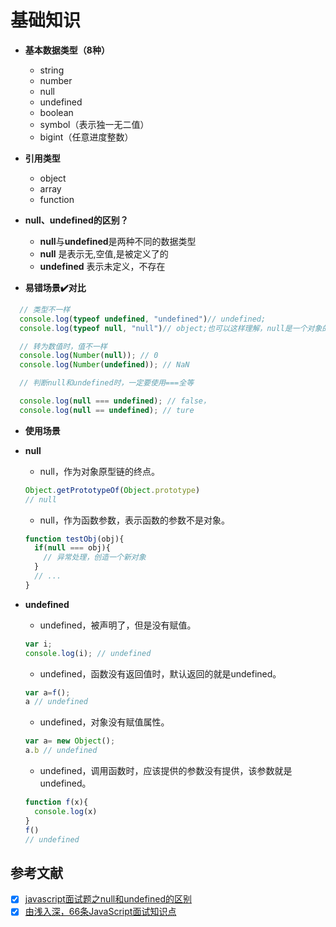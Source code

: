 # 基础知识





- **基本数据类型（8种）**
	- string
	- number
	- null
	- undefined
	- boolean
	- symbol（表示独一无二值）
	- bigint（任意进度整数）
- **引用类型**
	- object
	- array
	- function

- **null、undefined的区别？**
  - **null**与**undefined**是两种不同的数据类型
  - **null** 是表示无,空值,是被定义了的
  - **undefined** 表示未定义，不存在

- **易错场景✔️对比**
  
```js
  // 类型不一样
  console.log(typeof undefined, "undefined")// undefined;
  console.log(typeof null, "null")// object;也可以这样理解，null是一个对象的占位符，表示这个对象还没有初始化，是个空对象

  // 转为数值时，值不一样
  console.log(Number(null)); // 0
  console.log(Number(undefined)); // NaN

  // 判断null和undefined时，一定要使用===全等

  console.log(null === undefined); // false，
  console.log(null == undefined); // ture

```


- **使用场景**

- **null**
  - null，作为对象原型链的终点。
  ```js
  Object.getPrototypeOf(Object.prototype)
  // null
  ```
  - null，作为函数参数，表示函数的参数不是对象。
  ```js
  function testObj(obj){
    if(null === obj){
      // 异常处理，创造一个新对象
    }
    // ...
  }
  ```


- **undefined**

  - undefined，被声明了，但是没有赋值。
  ```js
  var i;
  console.log(i); // undefined
  ```
  - undefined，函数没有返回值时，默认返回的就是undefined。
  ```js
  var a=f();
  a // undefined
  ```
  - undefined，对象没有赋值属性。
  ```js
  var a= new Object();
  a.b // undefined
  ```
  - undefined，调用函数时，应该提供的参数没有提供，该参数就是undefined。
  ```js
  function f(x){
    console.log(x)
  }
  f()
  // undefined
  ```


##  参考文献
* [x] [javascript面试题之null和undefined的区别](https://blog.csdn.net/longwenjunjie/article/details/48465949?utm_medium=distribute.pc_relevant_t0.none-task-blog-BlogCommendFromMachineLearnPai2-1.control&depth_1-utm_source=distribute.pc_relevant_t0.none-task-blog-BlogCommendFromMachineLearnPai2-1.control)
* [x] [由浅入深，66条JavaScript面试知识点](https://juejin.cn/post/6844904200917221389#heading-0)